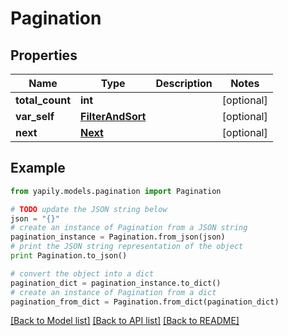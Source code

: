# Pagination


## Properties
Name | Type | Description | Notes
------------ | ------------- | ------------- | -------------
**total_count** | **int** |  | [optional] 
**var_self** | [**FilterAndSort**](FilterAndSort.md) |  | [optional] 
**next** | [**Next**](Next.md) |  | [optional] 

## Example

```python
from yapily.models.pagination import Pagination

# TODO update the JSON string below
json = "{}"
# create an instance of Pagination from a JSON string
pagination_instance = Pagination.from_json(json)
# print the JSON string representation of the object
print Pagination.to_json()

# convert the object into a dict
pagination_dict = pagination_instance.to_dict()
# create an instance of Pagination from a dict
pagination_from_dict = Pagination.from_dict(pagination_dict)
```
[[Back to Model list]](../README.md#documentation-for-models) [[Back to API list]](../README.md#documentation-for-api-endpoints) [[Back to README]](../README.md)


